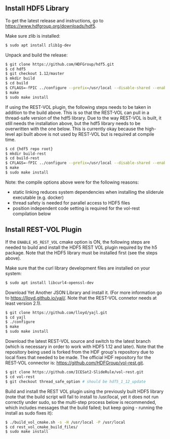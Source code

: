 ## Install HDF5 Library

To get the latest release and instructions, go to https://www.hdfgroup.org/downloads/hdf5.

Make sure zlib is installed:
```bash
$ sudo apt install zlib1g-dev
```

Unpack and build the release:
```bash
$ git clone https://github.com/HDFGroup/hdf5.git
$ cd hdf5
$ git checkout 1.12/master
$ mkdir build
$ cd build
$ CFLAGS=-fPIC ../configure --prefix=/usr/local --disable-shared --enable-build-mode=production
$ make
$ sudo make install
```

If using the REST-VOL plugin, the following steps needs to be taken in addition to the build above.  This is so that the REST-VOL can pull in a thread-safe version of the hdf5 library.  Due to the way REST-VOL is built, it still needs the installation above, but the hdf5 library needs to be overwritten with the one below.  This is currently okay because the high-level api built above is not used by REST-VOL but is required at compile time.
```bash
$ cd {hdf5 repo root}
$ mkdir build-rest
$ cd build-rest
$ CFLAGS=-fPIC ../configure --prefix=/usr/local --disable-shared --enable-build-mode=production --enable-threadsafe --disable-hl
$ make
$ sudo make install
```

Note: the compile options above were for the following reasons:
* static linking reduces system dependencies when installing the sliderule executable (e.g. docker)
* thread safety is needed for parallel access to HDF5 files
* position independent code setting is required for the vol-rest compilation below

## Install REST-VOL Plugin

If the `ENABLE_H5_REST_VOL` cmake option is ON, the following steps are needed to build and install the HDF5 REST VOL plugin required by the h5 package.  Note that the HDF5 library must be installed first (see the steps above).

Make sure that the curl library development files are installed on your system:
```bash
$ sudo apt install libcurl4-openssl-dev
```

Download Yet Another JSON Library and install it. (For more information go to https://lloyd.github.io/yajl/. Note that the REST-VOL connetor needs at least version  2.1).
```bash
$ git clone https://github.com/lloyd/yajl.git
$ cd yajl
$ ./configure
$ make
$ sudo make install
```

Download the latest REST-VOL source and switch to the latest branch (which is necessary in order to work with HDF5 1.12 and later).  Note that the repository being used is forked from the HDF group's repository due to local fixes that needed to be made.  The official HDF repository for the REST-VOL connector is: https://github.com/HDFGroup/vol-rest.git.
```bash
$ git clone https://github.com/ICESat2-SlideRule/vol-rest.git
$ cd vol-rest
$ git checkout thread_safe_option # should be hdf5_1_12_update
```

Build and install the REST VOL plugin using the previously built HDF5 library (note that the build script will fail to install to /usr/local, yet it does not run correctly under sudo, so the multi-step process below is recommended, which includes messages that the build failed; but keep going - running the install as sudo fixes it):
```bash
$ ./build_vol_cmake.sh -s -H /usr/local -P /usr/local
$ cd rest_vol_cmake_build_files/
$ sudo make install
```